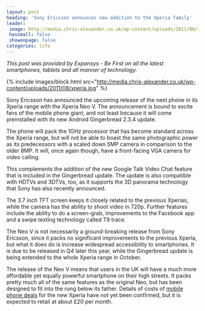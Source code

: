 ```yaml
---
layout: post
heading: 'Sony Ericsson announces new addition to the Xperia family'
leader:
 image: http://media.chris-alexander.co.uk/wp-content/uploads/2011/08/xperia.jpg
 hassmall: false
 showonpage: false
categories: life
---
```


*This post was provided by Expansys - Be First on all the latest smartphones, tablets and all manner of technology.*

{% include images/block.html src="http://media.chris-alexander.co.uk/wp-content/uploads/2011/08/xperia.jpg" %}

Sony Ericsson has announced the upcoming release of the next phone in its Xperia range with the Xperia Neo V. The announcement is bound to excite fans of the mobile phone giant, and not least because it will come preinstalled with its new Android Gingerbread 2.3.4 update.

The phone will pack the 1GHz processor that has become standard across the Xperia range, but will not be able to boast the same photographic power as its predecessors with a scaled down 5MP camera in comparison to the older 8MP. It will, once again though, have a front-facing VGA camera for video calling.

This complements the addition of the new Google Talk Video Chat feature that is included in the Gingerbread update. The update is also compatible with HDTVs and 3DTVs, too, as it supports the 3D panorama technology that Sony has also recently announced.

The 3.7 inch TFT screen keeps it closely related to the previous Xperias, while the camera has the ability to shoot video in 720p. Further features include the ability to do a screen-grab, improvements to the Facebook app and a swipe texting technology called T9 trace.

The Neo V is not necessarily a ground-breaking release from Sony Ericsson, since it packs no significant improvements to the previous Xperia, but what it does do is increase widespread accessibility to smartphones. It is due to be released in Q4 later this year, while the Gingerbread update is being extended to the whole Xperia range in October.

The release of the Neo V means that users in the UK will have a much more affordable yet equally powerful smartphone on their high streets. It packs pretty much all of the same features as the original Neo, but has been designed to fit into the rung below its father. Details of costs of [mobile phone deals](http://www.expansys.com/mobile-phones/) for the new Xperia have not yet been confirmed, but it is expected to retail at about £20 per month.

 
